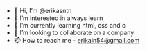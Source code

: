 - 👋 Hi, I’m @erikasntn
- 👀 I’m interested in always learn
- 🌱 I’m currently learning html, css and c
- 💞️ I’m looking to collaborate on a company
- 📫 How to reach me - erikaln54@gmail.com

<!---
erikasntn/erikasntn is a ✨ special ✨ repository because its `README.md` (this file) appears on your GitHub profile.
You can click the Preview link to take a look at your changes.
--->
